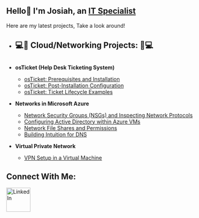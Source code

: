 ## Hello👋 I'm Josiah, an <a href="https://www.linkedin.com/in/josiah-dean-aaa832346/">IT Specialist</a></h1>
Here are my latest projects, Take a look around!

- <h2>💻📶 Cloud/Networking Projects: 📶💻<h2>

- <b>osTicket (Help Desk Ticketing System)</b>
  - [osTicket: Prerequisites and Installation](https://github.com/JosiahD1010/osticket-prereqs)
  - [osTicket: Post-Installation Configuration](https://github.com/JosiahD1010/post-install-config)
  - [osTicket: Ticket Lifecycle Examples](https://github.com/JosiahD1010/ticket-lifestyle)
    
- <b>Networks in Microsoft Azure</b>
  - [Network Security Groups (NSGs) and Inspecting Network Protocols](https://github.com/JosiahD1010/azure-network-protocol)
  - [Configuring Active Directory within Azure VMs](https://github.com/JosiahD1010/configure-ad)
  - [Network File Shares and Permissions](https://github.com/JosiahD1010/network-file-shares-and-permissions)
  - [Building Intuition for DNS](https://github.com/JosiahD1010/building-intuition-for-dns)
 
- <b>Virtual Private Network</b>
  - [VPN Setup in a Virtual Machine ](https://github.com/JosiahD1010/setting-up-a-vpn)

<h2>Connect With Me:</h2>

[<img align="left" alt="LinkedIn" width="64px" src="https://static.vecteezy.com/system/resources/previews/018/930/587/original/linkedin-logo-linkedin-icon-transparent-free-png.png" />][linkedin]


[linkedin]: [https://www.linkedin.com/in/stephen-langley-576983247/](https://www.linkedin.com/in/josiah-dean-aaa832346/)
